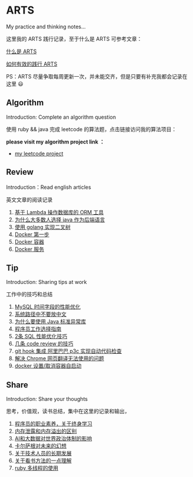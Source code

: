 # ARTS 

My practice and thinking notes...

这里我的 ARTS 践行记录，至于什么是 ARTS 可参考文章：

[什么是 ARTS](https://www.jianshu.com/p/951607ebbba0)

[如何有效的践行 ARTS](https://xbc.me/arts/#什么是arts)

PS：ARTS 尽量争取每周更新一次，并未能交齐，但是只要有补充我都会记录在这里 😃

## Algorithm

Introduction: Complete an algorithm question

使用 ruby && java 完成 leetcode 的算法题，点击链接访问我的算法项目：

**please visit my algorithm project link ：**

* [my leetcode project](https://github.com/xiao2shiqi/leetcode)

## Review

Introduction：Read english articles

英文文章的阅读记录

1. [基于 Lambda 操作数据库的 ORM 工具](https://github.com/xiao2shiqi/ARTS/blob/master/review/speedment_doc.md)
2. [为什么大多数人选择 java 作为后端语言](https://github.com/xiao2shiqi/ARTS/blob/master/review/why_java.md)
3. [使用 golang 实现二叉树](https://github.com/xiao2shiqi/ARTS/blob/master/review/go_binary_search_tree.md)
4. [Docker 第一步](https://github.com/xiao2shiqi/ARTS/blob/master/review/docker_one_setup.md)
5. [Docker 容器](https://github.com/xiao2shiqi/ARTS/blob/master/review/docker_containers.md)
6. [Docker 服务](https://github.com/xiao2shiqi/ARTS/blob/master/review/docker_service.md)

## Tip

Introduction: Sharing tips at work

工作中的技巧和总结

1. [MySQL 时间字段的性能优化](https://github.com/xiao2shiqi/ARTS/blob/master/tip/MySQL%20时间字段性能优化.md)
2. [系统路径中不要放中文](https://github.com/xiao2shiqi/ARTS/blob/master/tip/文件目录不要放中文.md)
3. [为什么要使用 Java 标准异常库](https://github.com/xiao2shiqi/ARTS/blob/master/tip/Java%20标准异常库.md)
4. [程序员工作选择指南](https://github.com/xiao2shiqi/ARTS/blob/master/tip/最近对工作的体会.md)
5. [2条 SQL 性能优化技巧](https://github.com/xiao2shiqi/ARTS/blob/master/tip/2条%20SQL%20优化技巧.md)
6. [几条 code review 的技巧](https://github.com/xiao2shiqi/ARTS/blob/master/tip/code_review%20的注意事项.md)
7. [git hook 集成 阿里巴巴 p3c 实现自动代码检查](https://github.com/xiao2shiqi/ARTS/blob/master/tip/git%20hook%20集成%20alibaba%20p3c%20实现自动代码检查.md)
8. [解决 Chrome 网页翻译无法使用的问题](https://github.com/xiao2shiqi/ARTS/blob/master/tip/解决%20Chrome%20网页翻译无法使用问题.md)
9. [docker 设置/取消容器自启动](https://github.com/xiao2shiqi/ARTS/blob/master/tip/docker%20设置容器自启动.md)

## Share

Introduction: Share your thoughts

思考，价值观，读书总结，集中在这里的记录和输出，

1. [程序员的职业素养，关于终身学习](https://github.com/xiao2shiqi/ARTS/blob/master/share/程序员的职业素养.md) 
2. [内存泄露和内存溢出的区别](https://github.com/xiao2shiqi/ARTS/blob/master/share/内存泄漏和内存溢出的区别.md) 
3. [AI和大数据对世界政治体制的影响](https://github.com/xiao2shiqi/ARTS/blob/master/share/未来集中式处理会更有效率.md) 
4. [卡尔萨根对未来的幻想](https://github.com/xiao2shiqi/ARTS/blob/master/share/看完流浪地球的感触.md)
5. [关于技术人员的长期发展](https://github.com/xiao2shiqi/ARTS/blob/master/share/程序员的长期发展道路.md)
6. [关于看书方法的一点理解](https://github.com/xiao2shiqi/ARTS/blob/master/share/对书的分类.md)
7. [ruby 多线程的使用](https://github.com/xiao2shiqi/ARTS/blob/master/share/ruby%20多线程的使用.md)
